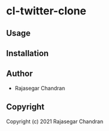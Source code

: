 # cl-twitter-clone



## Usage

## Installation

## Author

* Rajasegar Chandran

## Copyright

Copyright (c) 2021 Rajasegar Chandran

